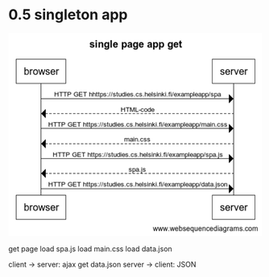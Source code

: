 # 0.5 singleton app

![Image](https://github.com/AMSteffensen/fullstack-open/blob/main/part0/0-5.png?raw=true)

get page
load spa.js
load main.css
load data.json

client -> server: ajax get data.json
server -> client: JSON
